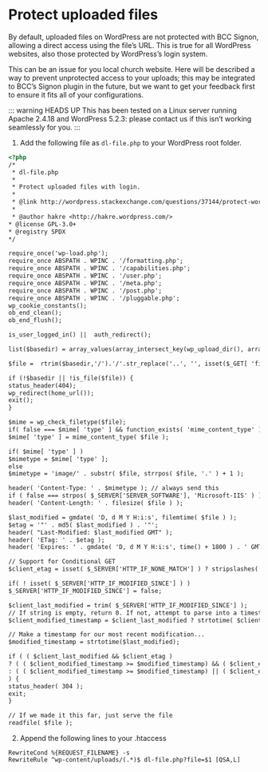 # Protect uploaded files

By default, uploaded files on WordPress are not protected with BCC Signon, allowing a direct access
using the file’s URL. This is true for all WordPress websites, also those protected by WordPress’s login system.

This can be an issue for you local church website. Here will be described a way to prevent
unprotected access to your uploads; this may be integrated to BCC’s Signon plugin in the future, but we want to get your
feedback first to ensure it fits all of your configurations.

::: warning HEADS UP
This has been tested on a Linux server running Apache 2.4.18 and WordPress 5.2.3: please contact us if this isn’t
working seamlessly for you.
:::

1. Add the following file as ``dl-file.php`` to your WordPress root folder.
````html
<?php
/*
 * dl-file.php
 *
 * Protect uploaded files with login.
 *
 * @link http://wordpress.stackexchange.com/questions/37144/protect-wordpress-uploads-if-user-is-not-logged-in
 *
 * @author hakre <http://hakre.wordpress.com/>
* @license GPL-3.0+
* @registry SPDX
*/

require_once('wp-load.php');
require_once ABSPATH . WPINC . '/formatting.php';
require_once ABSPATH . WPINC . '/capabilities.php';
require_once ABSPATH . WPINC . '/user.php';
require_once ABSPATH . WPINC . '/meta.php';
require_once ABSPATH . WPINC . '/post.php';
require_once ABSPATH . WPINC . '/pluggable.php';
wp_cookie_constants();
ob_end_clean();
ob_end_flush();

is_user_logged_in() ||  auth_redirect();

list($basedir) = array_values(array_intersect_key(wp_upload_dir(), array('basedir' => 1)))+array(NULL);

$file =  rtrim($basedir,'/').'/'.str_replace('..', '', isset($_GET[ 'file' ])?$_GET[ 'file' ]:'');

if (!$basedir || !is_file($file)) {
status_header(404);
wp_redirect(home_url());
exit();
}

$mime = wp_check_filetype($file);
if( false === $mime[ 'type' ] && function_exists( 'mime_content_type' ) )
$mime[ 'type' ] = mime_content_type( $file );

if( $mime[ 'type' ] )
$mimetype = $mime[ 'type' ];
else
$mimetype = 'image/' . substr( $file, strrpos( $file, '.' ) + 1 );

header( 'Content-Type: ' . $mimetype ); // always send this
if ( false === strpos( $_SERVER['SERVER_SOFTWARE'], 'Microsoft-IIS' ) )
header( 'Content-Length: ' . filesize( $file ) );

$last_modified = gmdate( 'D, d M Y H:i:s', filemtime( $file ) );
$etag = '"' . md5( $last_modified ) . '"';
header( "Last-Modified: $last_modified GMT" );
header( 'ETag: ' . $etag );
header( 'Expires: ' . gmdate( 'D, d M Y H:i:s', time() + 1800 ) . ' GMT' );

// Support for Conditional GET
$client_etag = isset( $_SERVER['HTTP_IF_NONE_MATCH'] ) ? stripslashes( $_SERVER['HTTP_IF_NONE_MATCH'] ) : false;

if( ! isset( $_SERVER['HTTP_IF_MODIFIED_SINCE'] ) )
$_SERVER['HTTP_IF_MODIFIED_SINCE'] = false;

$client_last_modified = trim( $_SERVER['HTTP_IF_MODIFIED_SINCE'] );
// If string is empty, return 0. If not, attempt to parse into a timestamp
$client_modified_timestamp = $client_last_modified ? strtotime( $client_last_modified ) : 0;

// Make a timestamp for our most recent modification...
$modified_timestamp = strtotime($last_modified);

if ( ( $client_last_modified && $client_etag )
? ( ( $client_modified_timestamp >= $modified_timestamp) && ( $client_etag == $etag ) )
: ( ( $client_modified_timestamp >= $modified_timestamp) || ( $client_etag == $etag ) )
) {
status_header( 304 );
exit;
}

// If we made it this far, just serve the file
readfile( $file );
````

2. Append the following lines to your .htaccess
````
RewriteCond %{REQUEST_FILENAME} -s
RewriteRule ^wp-content/uploads/(.*)$ dl-file.php?file=$1 [QSA,L]
````
